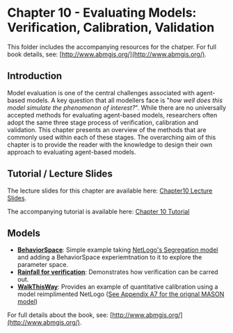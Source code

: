 # Chapter 10 - Evaluating Models: Verification, Calibration, Validation

This folder includes the accompanying resources for the chatper. For full book details, see: [http://www.abmgis.org/](http://www.abmgis.org/).

## Introduction

Model evaluation is one of the central challenges associated with agent-based models.  A key question that all modellers face is "*how well does this model simulate the phenomenon of interest?*". While there are no universally accepted methods for evaluating agent-based models, researchers often adopt the same three stage process of verification, calibration and validation.  This chapter presents an overview of the methods that are commonly used within each of these stages.  The overarching aim of this chapter is to provide the reader with the knowledge to design their own approach to evaluating agent-based models.

## Tutorial / Lecture Slides

The lecture slides for this chapter are available here: [Chapter10 Lecture Slides](./Chapter10.pptx).

The accompanying tutorial is available here: [Chapter 10 Tutorial](./Chapter10_Tutorial.pptx)

## Models

* **[BehaviorSpace](Models/BehaviorSpace)**: Simple example taking [NetLogo's Segregation model](http://ccl.northwestern.edu/netlogo/models/Segregation) and adding a BehaviorSpace experiemtnation to it to explore the parameter space.
* **[Rainfall for verification](Models/Rainfall_for_verification)**: Demonstrates how verification can be carred out.
* **[WalkThisWay](Models/WalkThisWay)**: Provides an example of quantitative calibration using a model reimplimented NetLogo ([See Appendix A7 for the orignal MASON model](../AppendixA/Walk))

For full details about the book, see: [http://www.abmgis.org/](http://www.abmgis.org/).
